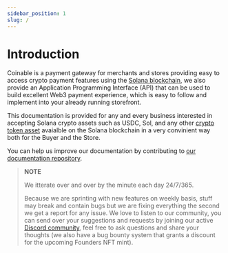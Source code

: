 ```yaml
---
sidebar_position: 1
slug: /
---
```


# Introduction

Coinable is a payment gateway for merchants and stores providing easy to access crypto payment features using the [Solana blockchain](https://solana.com/), we also provide an Application Programming Interface (API) that can be used to build excellent Web3 payment experience,
which is easy to follow and implement into your already running storefront.

This documentation is provided for any and every business interested in accepting Solana crypto assets such as USDC, Sol, and any other [crypto token asset](https://coinmarketcap.com/view/solana-ecosystem/) avaialble on the Solana blockchain in a very convinient way both for the Buyer and the Store.

You can help us improve our documentation by contributing to [our documentation repository](https://github.com/coinable/coinable-docs).

> **NOTE**
>
> We itterate over and over by the minute each day 24/7/365.
>
> Because we are sprinting with new
> features on weekly basis, stuff may break and contain bugs but we are fixing everything the second we get a report for any issue. We love to listen to our community,
> you can send over your suggestions and requests by joining our active [Discord community](https://discord.gg/Q8XtTCCqBj), feel free to ask questions and
> share your thoughts (we also have a bug bounty system that grants a discount for the upcoming Founders NFT mint).
